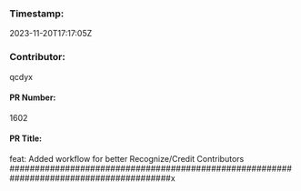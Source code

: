 ### Timestamp:
2023-11-20T17:17:05Z
### Contributor:
qcdyx
#### PR Number:
1602
#### PR Title:
feat: Added workflow for better Recognize/Credit Contributors 
########################################################################################x
